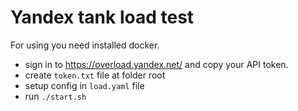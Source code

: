 # Yandex tank load test
For using you need installed docker.
- sign in to https://overload.yandex.net/ and copy your API token.
- create `token.txt` file at folder root
- setup config in `load.yaml` file
- run `./start.sh`